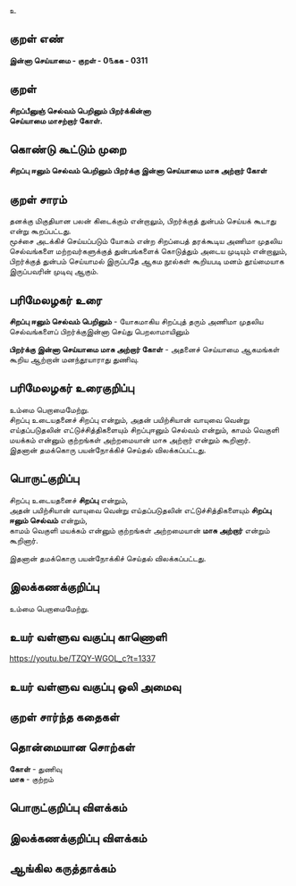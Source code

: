 உ

## குறள் எண் 

**இன்னா செய்யாமை - குறள் - 0௩கக - 0311**  

## குறள் 

**சிறப்பீனுஞ் செல்வம் பெறினும் பிறர்க்கின்னா  
செய்யாமை மாசற்றார் கோள்.**

## கொண்டு கூட்டும் முறை

**சிறப்பு ஈனும் செல்வம் பெறினும் பிறர்க்கு இன்னா செய்யாமை மாசு அற்றார் கோள்**  

## குறள் சாரம் 

தனக்கு மிகுதியான பலன் கிடைக்கும் என்றாலும், பிறர்க்குத் துன்பம் செய்யக் கூடாது என்று கூறப்பட்டது.  
மூச்சை அடக்கிச் செய்யப்படும் யோகம் என்ற சிறப்பைத் தரக்கூடிய அணிமா முதலிய செல்வங்களை மற்றவர்களுக்குத் துன்பங்களைக் கொடுத்தும் அடைய முடியும் என்றாலும், பிறர்க்குத் துன்பம் செய்யாமல் இருப்பதே ஆகம நூல்கள் கூறியபடி மனம் தூய்மையாக இருப்பவரின் முடிவு ஆகும்.

## பரிமேலழகர் உரை

**சிறப்பு ஈனும் செல்வம் பெறினும்** - யோகமாகிய சிறப்புத் தரும் அணிமா முதலிய செல்வங்களைப் பிறர்க்குஇன்னா செய்து பெறலாமாயினும்  

**பிறர்க்கு இன்னா செய்யாமை மாசு அற்றார் கோள்** - அதனைச் செய்யாமை ஆகமங்கள் கூறிய ஆற்றான் மனந்தூயாராது துணிவு.  

## பரிமேலழகர் உரைகுறிப்பு   

உம்மை பெறாமைமேற்று.   
சிறப்பு உடையதனைச் சிறப்பு என்றும், அதன் பயிற்சியான் வாயுவை வென்று எய்தப்படுதலின் எட்டுச்சித்திகளையும் சிறப்புஈனும் செல்வம் என்றும், காமம் வெகுளி மயக்கம் என்னும் குற்றங்கள் அற்றமையான் மாசு அற்றார் என்றும் கூறினார்.   
இதனான் தமக்கொரு பயன்நோக்கிச் செய்தல் விலக்கப்பட்டது.   

## பொருட்குறிப்பு 

சிறப்பு உடையதனைச் **சிறப்பு** என்றும்,   
அதன் பயிற்சியான் வாயுவை வென்று எய்தப்படுதலின் எட்டுச்சித்திகளையும் **சிறப்பு ஈனும் செல்வம்** என்றும்,   
காமம் வெகுளி மயக்கம் என்னும் குற்றங்கள் அற்றமையான் **மாசு அற்றார்** என்றும் கூறினார்.   

இதனான் தமக்கொரு பயன்நோக்கிச் செய்தல் விலக்கப்பட்டது.   

## இலக்கணக்குறிப்பு  

உம்மை பெறாமைமேற்று.    

## உயர் வள்ளுவ வகுப்பு காணொளி

https://youtu.be/TZQY-WGOL_c?t=1337

## உயர் வள்ளுவ வகுப்பு ஒலி அமைவு 

 
## குறள் சார்ந்த கதைகள் 


## தொன்மையான சொற்கள்

**கோள்** - துணிவு  
**மாசு**   - குற்றம் 

## பொருட்குறிப்பு விளக்கம்


## இலக்கணக்குறிப்பு விளக்கம்


## ஆங்கில கருத்தாக்கம் 


